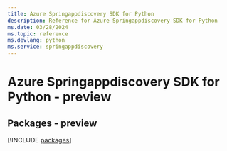 ```yaml
---
title: Azure Springappdiscovery SDK for Python
description: Reference for Azure Springappdiscovery SDK for Python
ms.date: 03/28/2024
ms.topic: reference
ms.devlang: python
ms.service: springappdiscovery
---
```

# Azure Springappdiscovery SDK for Python - preview
## Packages - preview
[!INCLUDE [packages](springappdiscovery-index.md)]